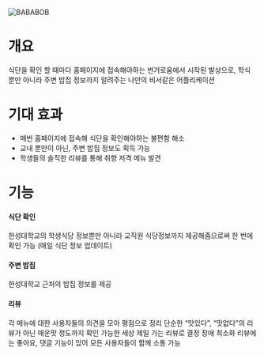 
![BABABOB](http://postfiles14.naver.net/MjAxNzExMTFfMjE5/MDAxNTEwMzc4OTc1Njg5.SGV7BQRTvp2v4HbNhXGlB6jxTP9FMcy4J0evouCNiNYg.bpp6w-iT9eGuT5m0mrBcSW5dS6t8uBh8U4cEl82x-XEg.PNG.skyrpm0041/image_7195977901510378961710.png?type=w773)

개요
==
식단을 확인 할 때마다 홈페이지에 접속해야하는 번거로움에서 시작된 발상으로, 학식 뿐만 아니라 주변 밥집 정보까지 알려주는 나만의 비서같은 어플리케이션

기대 효과
==
* 매번 홈페이지에 접속해 식단을 확인해야하는 불편함 해소 
* 교내 뿐만이 아닌, 주변 밥집 정보도 획득 가능
* 학생들의 솔직한 리뷰를 통해 취향 저격 메뉴 발견

기능
==
#### 식단 확인
한성대학교의 학생식당 정보뿐만 아니라 교직원 식당정보까지 제공해줌으로써 한 번에 확인 가능 (매일 식단 정보 업데이트)
#### 주변 밥집
한성대학교 근처의 밥집 정보를 제공
#### 리뷰
각 메뉴에 대한 사용자들의 의견을 모아 평점으로 정리
단순한 “맛있다”, “맛없다”의 리뷰가 아닌 매운맛 정도까지 확인 가능한 세상 제일 가는 리뷰로 결정 장애 최소화
리뷰에는 좋아요, 댓글 기능이 있어 모든 사용자들이 함께 소통 가능
